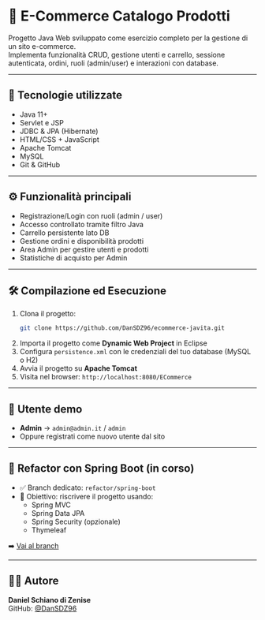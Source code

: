 # 🛒 E-Commerce Catalogo Prodotti

Progetto Java Web sviluppato come esercizio completo per la gestione di un sito e-commerce.  
Implementa funzionalità CRUD, gestione utenti e carrello, sessione autenticata, ordini, ruoli (admin/user) e interazioni con database.

---

## 🚀 Tecnologie utilizzate

- Java 11+
- Servlet e JSP
- JDBC & JPA (Hibernate)
- HTML/CSS + JavaScript
- Apache Tomcat
- MySQL
- Git & GitHub

---

## ⚙️ Funzionalità principali

- Registrazione/Login con ruoli (admin / user)
- Accesso controllato tramite filtro Java
- Carrello persistente lato DB
- Gestione ordini e disponibilità prodotti
- Area Admin per gestire utenti e prodotti
- Statistiche di acquisto per Admin

---

## 🛠️ Compilazione ed Esecuzione

1. Clona il progetto:
   ```bash
   git clone https://github.com/DanSDZ96/ecommerce-javita.git
   ```
2. Importa il progetto come **Dynamic Web Project** in Eclipse
3. Configura `persistence.xml` con le credenziali del tuo database (MySQL o H2)
4. Avvia il progetto su **Apache Tomcat**
5. Visita nel browser: `http://localhost:8080/ECommerce`

---

## 👤 Utente demo

- **Admin** → `admin@admin.it` / `admin`
- Oppure registrati come nuovo utente dal sito

---

## 🚧 Refactor con Spring Boot (in corso)

- ✅ Branch dedicato: `refactor/spring-boot`
- 🔧 Obiettivo: riscrivere il progetto usando:
  - Spring MVC
  - Spring Data JPA
  - Spring Security (opzionale)
  - Thymeleaf

➡️ [Vai al branch](https://github.com/DanSDZ96/ecommerce-javita/tree/refactor/spring-boot)

---

## 👨‍💻 Autore

**Daniel Schiano di Zenise**  
GitHub: [@DanSDZ96](https://github.com/DanSDZ96)
